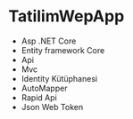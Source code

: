 # TatilimWepApp
+ Asp .NET Core
+ Entity framework Core
+ Api
+ Mvc
+ Identity Kütüphanesi
+ AutoMapper
+ Rapid Api
+ Json Web Token
